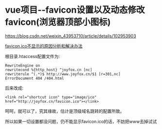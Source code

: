 # vue项目--favicon设置以及动态修改favicon(浏览器顶部小图标)

https://blog.csdn.net/weixin_43953710/article/details/102953903



[favicon.ico不显示的原因分析和解决办法](http://www.360doc.com/content/16/0416/10/6828497_551049460.shtml)

根目录.htaccess配置文件为:

 

```
RewriteEngine on
rewritecond %{http_host} ^joyfox.cn [nc]
rewriterule ^(.*)$ http://www.joyfox.cn/$1 [r=301,nc]
ErrorDocument 404 /404.html
```

  后来改成:

```
<link rel="shortcut icon" type="image/ico" href="http://joyfox.cn/favicon.ico"></link>
```

 

  

  呵呵，就可以了，究其缘故，估计是顶级域名跳转的配置所致。




  所以如果一切设置都没问题，仍不能显示favicon.ico的话，不妨把www去掉试试

 